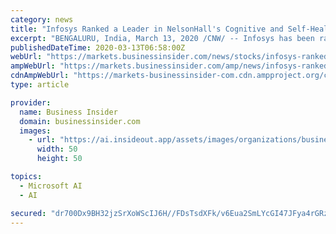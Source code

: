 ```yaml
---
category: news
title: "Infosys Ranked a Leader in NelsonHall's Cognitive and Self-Healing IT Infrastructure Management Services Report 2020"
excerpt: "BENGALURU, India, March 13, 2020 /CNW/ -- Infosys has been ranked a Leader in NelsonHall's Cognitive and Self-Healing IT Infrastructure Management Services ... READ NOW: Microsoft is canceling ..."
publishedDateTime: 2020-03-13T06:58:00Z
webUrl: "https://markets.businessinsider.com/news/stocks/infosys-ranked-a-leader-in-nelsonhall-s-cognitive-and-self-healing-it-infrastructure-management-services-report-2020-1028992540"
ampWebUrl: "https://markets.businessinsider.com/amp/news/infosys-ranked-a-leader-in-nelsonhall-s-cognitive-and-self-healing-it-infrastructure-management-services-report-2020-1028992540"
cdnAmpWebUrl: "https://markets-businessinsider-com.cdn.ampproject.org/c/s/markets.businessinsider.com/amp/news/infosys-ranked-a-leader-in-nelsonhall-s-cognitive-and-self-healing-it-infrastructure-management-services-report-2020-1028992540"
type: article

provider:
  name: Business Insider
  domain: businessinsider.com
  images:
    - url: "https://ai.insideout.app/assets/images/organizations/businessinsider.com-50x50.jpg"
      width: 50
      height: 50

topics:
  - Microsoft AI
  - AI

secured: "dr700Dx9BH32jzSrXoWScIJ6H//FDsTsdXFk/v6Eua2SmLYcGI47JFya4rGRzSaI2M88FAY9RRGF1rAi8/S97d3epvjqhnxEJRed6IOxhIhUH7ciUTjq0MSvcKAJHXKnws6hSKrtufG8vc5cZQ30NCExF5PamQt/THTMc/qW4jQ7JyrvPTQO/f/QeNTE+OO/Tu12Qv6ttAi5Nkrd5Vv451wGPUrGy0rsrCEL44syWnJhlS/lGOLpsRF4TN2IGD2OSaX5Bjuvo7yAJWQww8lauK6YyvY6BAJosarDsL2y4IvO573DYY0H4ZId7i29sagJ/5jAwsbhiLJ8EdMMEpzxWPJ9uvtAfVWcGIRcc5VbXi8SscLjHT68Cdze705WyJMYEv38mJ503lRAhiFiefkfC15ym9yuXNiiC9cTKwYkpOVzUXK9yIkWaez6w/+Vt8ZizUC/i444gIkA5soUBy7PAdCwH3H2Nxx7ZZlzV/CcEqY=;7HbADqLapWu6QFQXAoefew=="
---
```


